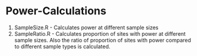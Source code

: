 # Power-Calculations

1. SampleSize.R - Calculates power at different sample sizes
2. SampleRatio.R - Calculates proportion of sites with power at different sample sizes. Also the ratio of proportion of sites with power compared to different sample types is calculated.
